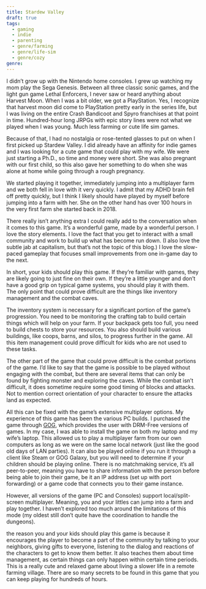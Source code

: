 ```yaml
---
title: Stardew Valley
draft: true
tags:
  - gaming
  - indie
  - parenting
  - genre/farming
  - genre/life-sim
  - genre/cozy
genre:
---
```

I didn’t grow up with the Nintendo home consoles. I grew up watching my mom play the Sega Genesis. Between all three classic sonic games, and the light gun game Lethal Enforcers, I never saw or heard anything about Harvest Moon. When I was a bit older, we got a PlayStation. Yes, I recognize that harvest moon did come to PlayStation pretty early in the series life, but I was living on the entire Crash Bandicoot and Spyro franchises at that point in time. Hundred-hour long JRPGs with epic story lines were not what we played when I was young. Much less farming or cute life sim games. 

Because of that, I had no nostalgia or rose-tented glasses to put on when I first picked up Stardew Valley. I did already have an affinity for indie games and I was looking for a cute game that could play with my wife. We were just starting a Ph.D., so time and money were short. She was also pregnant with our first child, so this also gave her something to do when she was alone at home while going through a rough pregnancy. 

We started playing it together, immediately jumping into a multiplayer farm and we both fell in love with it very quickly. I admit that my ADHD brain fell off pretty quickly, but I think I likely should have played by myself before jumping into a farm with her. She on the other hand has over 100 hours in the very first farm she started back in 2018. 

There really isn’t anything extra I could really add to the conversation when it comes to this game. It’s a wonderful game, made by a wonderful person. I love the story elements. I love the fact that you get to interact with a small community and work to build up what has become run down. (I also love the subtle jab at capitalism, but that’s not the topic of this blog.) I love the slow-paced gameplay that focuses small improvements from one in-game day to the next. 

In short, your kids should play this game. If they’re familiar with games, they are likely going to just fine on their own. If they’re a little younger and don’t have a good grip on typical game systems, you should play it with them. The only point that could prove difficult are the things like inventory management and the combat caves. 

The inventory system is necessary for a significant portion of the game’s progression. You need to be monitoring the crafting tab to build certain things which will help on your farm. If your backpack gets too full, you need to build chests to store your resources. You also should build various buildings, like coops, barns, and silos, to progress further in the game. All this item management could prove difficult for kids who are not used to these tasks. 

The other part of the game that could prove difficult is the combat portions of the game. I’d like to say that the game is possible to be played without engaging with the combat, but there are several items that can only be found by fighting monster and exploring the caves. While the combat isn’t difficult, it does sometime require some good timing of blocks and attacks. Not to mention correct orientation of your character to ensure the attacks land as expected.

All this can be fixed with the game’s extensive multiplayer options. My experience of this game has been the various PC builds. I purchased the game through [GOG](https://www.gog.com/), which provides the user with DRM-Free versions of games. In my case, I was able to install the game on both my laptop and my wife’s laptop. This allowed us to play a multiplayer farm from our own computers as long as we were on the same local network (just like the good old days of LAN parties). It can also be played online if you run it through a client like Steam or GOG Galaxy, but you will need to determine if your children should be playing online. There is no matchmaking service, it’s all peer-to-peer, meaning you have to share information with the person before being able to join their game, be it an IP address (set up with port forwarding) or a game code that connects you to their game instance. 

However, all versions of the game (PC and Consoles) support local/split-screen multiplayer. Meaning, you and your littles can jump into a farm and play together. I haven’t explored too much around the limitations of this mode (my oldest still don’t quite have the coordination to handle the dungeons). 



the reason you and your kids should play this game is because it encourages the player to become a part of the community by talking to your neighbors, giving gifts to everyone, listening to the dialog and reactions of the characters to get to know them better. It also teaches them about time management, as certain things can only happen within certain time periods. This is a really cute and relaxed game about living a slower life in a remote farming village. There are so many secrets to be found in this game that you can keep playing for hundreds of hours.